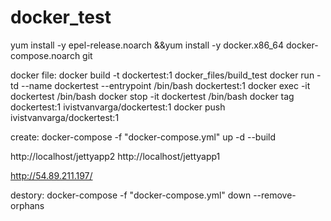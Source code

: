 # docker_test

yum install -y epel-release.noarch &&yum  install -y docker.x86_64 docker-compose.noarch git

docker file:
 docker build -t dockertest:1 docker_files/build_test
 docker run -td --name dockertest --entrypoint /bin/bash  dockertest:1 
 docker exec -it  dockertest /bin/bash
 docker stop -it  dockertest /bin/bash
 docker tag dockertest:1 ivistvanvarga/dockertest:1
 docker push ivistvanvarga/dockertest:1

create:
docker-compose -f "docker-compose.yml" up -d --build


http://localhost/jettyapp2
http://localhost/jettyapp1

http://54.89.211.197/

destory:
docker-compose -f "docker-compose.yml" down --remove-orphans 